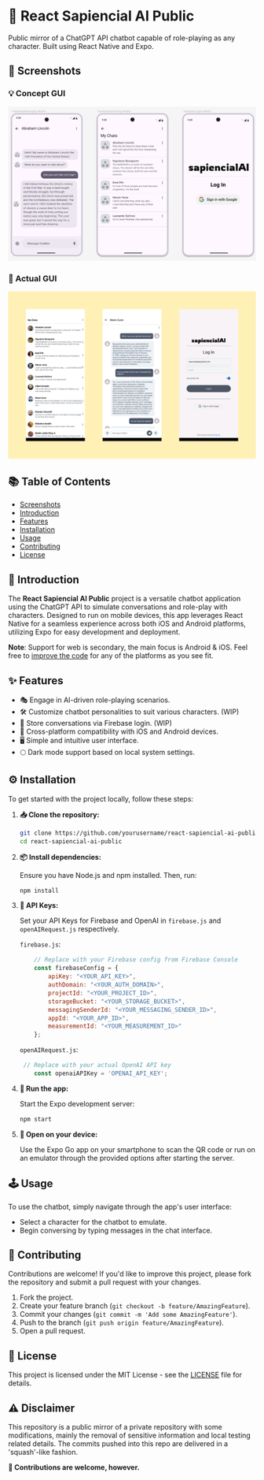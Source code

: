 # 📣 React Sapiencial AI Public

Public mirror of a ChatGPT API chatbot capable of role-playing as any character. Built using React Native and Expo.

## 📸 Screenshots

### 💡 Concept GUI
![Concept GUI](img/concept.png)

### 📱 Actual GUI
![Actual GUI](img/current.png)

## 📚 Table of Contents

- [Screenshots](#screenshots)
- [Introduction](#introduction)
- [Features](#features)
- [Installation](#installation)
- [Usage](#usage)
- [Contributing](#contributing)
- [License](#license)

## 🌟 Introduction

The **React Sapiencial AI Public** project is a versatile chatbot application using the ChatGPT API to simulate conversations and role-play with characters. Designed to run on mobile devices, this app leverages React Native for a seamless experience across both iOS and Android platforms, utilizing Expo for easy development and deployment.

**Note**: Support for web is secondary, the main focus is Android & iOS. Feel free to [improve the code](#contributing) for any of the platforms as you see fit.

## ✨ Features

- 🎭 Engage in AI-driven role-playing scenarios.
- 🛠 Customize chatbot personalities to suit various characters. (WIP)
- 💾 Store conversations via Firebase login. (WIP)
- 📱 Cross-platform compatibility with iOS and Android devices.
- 🖥 Simple and intuitive user interface.
- 🌕 Dark mode support based on local system settings.

## ⚙️ Installation

To get started with the project locally, follow these steps:

1. **📥 Clone the repository:**

   ```bash
   git clone https://github.com/yourusername/react-sapiencial-ai-public.git
   cd react-sapiencial-ai-public
   ```

2. **📦 Install dependencies:**

   Ensure you have Node.js and npm installed. Then, run:

   ```bash
   npm install
   ```

3. **🔑 API Keys:**

    Set your API Keys for Firebase and OpenAI in `firebase.js` and `openAIRequest.js` respectively.

    `firebase.js`:
    ```js
        // Replace with your Firebase config from Firebase Console
        const firebaseConfig = {
            apiKey: "<YOUR_API_KEY>",
            authDomain: "<YOUR_AUTH_DOMAIN>",
            projectId: "<YOUR_PROJECT_ID>",
            storageBucket: "<YOUR_STORAGE_BUCKET>",
            messagingSenderId: "<YOUR_MESSAGING_SENDER_ID>",
            appId: "<YOUR_APP_ID>",
            measurementId: "<YOUR_MEASUREMENT_ID>"
        };
    ```

    `openAIRequest.js`:
    ```js
     // Replace with your actual OpenAI API key
        const openaiAPIKey = 'OPENAI_API_KEY';
    ```

4. **🚀 Run the app:**

   Start the Expo development server:

   ```bash
   npm start
   ```

5. **📲 Open on your device:**

   Use the Expo Go app on your smartphone to scan the QR code or run on an emulator through the provided options after starting the server.

## 🕹 Usage

To use the chatbot, simply navigate through the app's user interface:
- Select a character for the chatbot to emulate.
- Begin conversing by typing messages in the chat interface.

## 🤝 Contributing

Contributions are welcome! If you'd like to improve this project, please fork the repository and submit a pull request with your changes.

1. Fork the project.
2. Create your feature branch (`git checkout -b feature/AmazingFeature`).
3. Commit your changes (`git commit -m 'Add some AmazingFeature'`).
4. Push to the branch (`git push origin feature/AmazingFeature`).
5. Open a pull request.

## 📜 License

This project is licensed under the MIT License - see the [LICENSE](LICENSE) file for details.

## ⚠️ Disclaimer

This repository is a public mirror of a private repository with some modifications, mainly the removal of sensitive information and local testing related details. The commits pushed into this repo are delivered in a 'squash'-like fashion.

**🤝 Contributions are welcome, however.**
